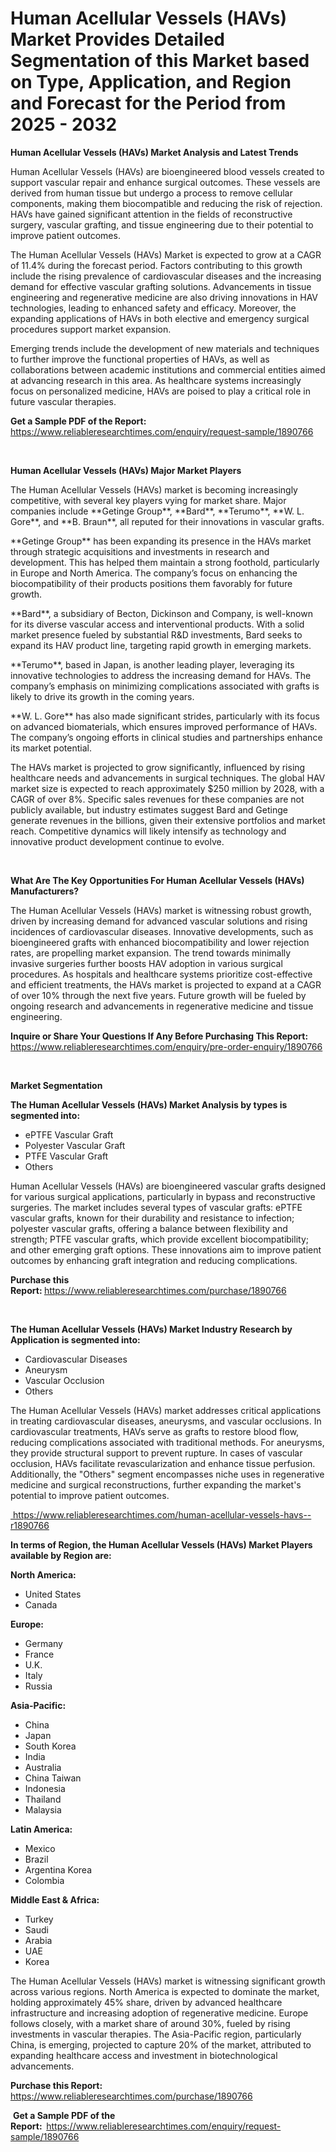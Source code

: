 <p><h1>Human Acellular Vessels (HAVs) Market Provides Detailed Segmentation of this Market based on Type, Application, and Region and Forecast for the Period from 2025 - 2032</h1></p><p><strong>Human Acellular Vessels (HAVs) Market Analysis and Latest Trends</strong></p>
<p><p>Human Acellular Vessels (HAVs) are bioengineered blood vessels created to support vascular repair and enhance surgical outcomes. These vessels are derived from human tissue but undergo a process to remove cellular components, making them biocompatible and reducing the risk of rejection. HAVs have gained significant attention in the fields of reconstructive surgery, vascular grafting, and tissue engineering due to their potential to improve patient outcomes.</p><p>The Human Acellular Vessels (HAVs) Market is expected to grow at a CAGR of 11.4% during the forecast period. Factors contributing to this growth include the rising prevalence of cardiovascular diseases and the increasing demand for effective vascular grafting solutions. Advancements in tissue engineering and regenerative medicine are also driving innovations in HAV technologies, leading to enhanced safety and efficacy. Moreover, the expanding applications of HAVs in both elective and emergency surgical procedures support market expansion.</p><p>Emerging trends include the development of new materials and techniques to further improve the functional properties of HAVs, as well as collaborations between academic institutions and commercial entities aimed at advancing research in this area. As healthcare systems increasingly focus on personalized medicine, HAVs are poised to play a critical role in future vascular therapies.</p></p>
<p><strong>Get a Sample PDF of the Report:&nbsp;</strong> <a href="https://www.reliableresearchtimes.com/enquiry/request-sample/1890766?utm_campaign=2657&utm_medium=2&utm_source=Github&utm_content=ia&utm_term=14042025&utm_id=human-acellular-vessels-havs">https://www.reliableresearchtimes.com/enquiry/request-sample/1890766</a></p>
<p>&nbsp;</p>
<p><strong>Human Acellular Vessels (HAVs) Major Market Players</strong></p>
<p><p>The Human Acellular Vessels (HAVs) market is becoming increasingly competitive, with several key players vying for market share. Major companies include **Getinge Group**, **Bard**, **Terumo**, **W. L. Gore**, and **B. Braun**, all reputed for their innovations in vascular grafts.</p><p>**Getinge Group** has been expanding its presence in the HAVs market through strategic acquisitions and investments in research and development. This has helped them maintain a strong foothold, particularly in Europe and North America. The company’s focus on enhancing the biocompatibility of their products positions them favorably for future growth.</p><p>**Bard**, a subsidiary of Becton, Dickinson and Company, is well-known for its diverse vascular access and interventional products. With a solid market presence fueled by substantial R&D investments, Bard seeks to expand its HAV product line, targeting rapid growth in emerging markets.</p><p>**Terumo**, based in Japan, is another leading player, leveraging its innovative technologies to address the increasing demand for HAVs. The company’s emphasis on minimizing complications associated with grafts is likely to drive its growth in the coming years. </p><p>**W. L. Gore** has also made significant strides, particularly with its focus on advanced biomaterials, which ensures improved performance of HAVs. The company’s ongoing efforts in clinical studies and partnerships enhance its market potential.</p><p>The HAVs market is projected to grow significantly, influenced by rising healthcare needs and advancements in surgical techniques. The global HAV market size is expected to reach approximately $250 million by 2028, with a CAGR of over 8%. Specific sales revenues for these companies are not publicly available, but industry estimates suggest Bard and Getinge generate revenues in the billions, given their extensive portfolios and market reach. Competitive dynamics will likely intensify as technology and innovative product development continue to evolve.</p></p>
<p>&nbsp;</p>
<p><strong>What Are The Key Opportunities For Human Acellular Vessels (HAVs) Manufacturers?</strong></p>
<p><p>The Human Acellular Vessels (HAVs) market is witnessing robust growth, driven by increasing demand for advanced vascular solutions and rising incidences of cardiovascular diseases. Innovative developments, such as bioengineered grafts with enhanced biocompatibility and lower rejection rates, are propelling market expansion. The trend towards minimally invasive surgeries further boosts HAV adoption in various surgical procedures. As hospitals and healthcare systems prioritize cost-effective and efficient treatments, the HAVs market is projected to expand at a CAGR of over 10% through the next five years. Future growth will be fueled by ongoing research and advancements in regenerative medicine and tissue engineering.</p></p>
<p><strong>Inquire or Share Your Questions If Any Before Purchasing This Report:</strong> <a href="https://www.reliableresearchtimes.com/enquiry/pre-order-enquiry/1890766?utm_campaign=2657&utm_medium=2&utm_source=Github&utm_content=ia&utm_term=14042025&utm_id=human-acellular-vessels-havs">https://www.reliableresearchtimes.com/enquiry/pre-order-enquiry/1890766</a></p>
<p>&nbsp;</p>
<p><strong>Market Segmentation</strong></p>
<p><strong>The Human Acellular Vessels (HAVs) Market Analysis by types is segmented into:</strong></p>
<p><ul><li>ePTFE Vascular Graft</li><li>Polyester Vascular Graft</li><li>PTFE Vascular Graft</li><li>Others</li></ul></p>
<p><p>Human Acellular Vessels (HAVs) are bioengineered vascular grafts designed for various surgical applications, particularly in bypass and reconstructive surgeries. The market includes several types of vascular grafts: ePTFE vascular grafts, known for their durability and resistance to infection; polyester vascular grafts, offering a balance between flexibility and strength; PTFE vascular grafts, which provide excellent biocompatibility; and other emerging graft options. These innovations aim to improve patient outcomes by enhancing graft integration and reducing complications.</p></p>
<p><strong>Purchase this Report:&nbsp;</strong><a href="https://www.reliableresearchtimes.com/purchase/1890766?utm_campaign=2657&utm_medium=2&utm_source=Github&utm_content=ia&utm_term=14042025&utm_id=human-acellular-vessels-havs">https://www.reliableresearchtimes.com/purchase/1890766</a></p>
<p>&nbsp;</p>
<p><strong>The Human Acellular Vessels (HAVs) Market Industry Research by Application is segmented into:</strong></p>
<p><ul><li>Cardiovascular Diseases</li><li>Aneurysm</li><li>Vascular Occlusion</li><li>Others</li></ul></p>
<p><p>The Human Acellular Vessels (HAVs) market addresses critical applications in treating cardiovascular diseases, aneurysms, and vascular occlusions. In cardiovascular treatments, HAVs serve as grafts to restore blood flow, reducing complications associated with traditional methods. For aneurysms, they provide structural support to prevent rupture. In cases of vascular occlusion, HAVs facilitate revascularization and enhance tissue perfusion. Additionally, the "Others" segment encompasses niche uses in regenerative medicine and surgical reconstructions, further expanding the market's potential to improve patient outcomes.</p></p>
<p><a href="https://www.reliableresearchtimes.com/human-acellular-vessels-havs--r1890766?utm_campaign=2657&utm_medium=2&utm_source=Github&utm_content=ia&utm_term=14042025&utm_id=human-acellular-vessels-havs">&nbsp;https://www.reliableresearchtimes.com/human-acellular-vessels-havs--r1890766</a></p>
<p><strong>In terms of Region, the Human Acellular Vessels (HAVs) Market Players available by Region are:</strong></p>
<p>
    <p> <strong> North America: </strong>
        <ul>
            <li>United States</li>
            <li>Canada</li>
        </ul>
        </p> 
    <p> <strong> Europe: </strong>
        <ul>
            <li>Germany</li>
            <li>France</li>
            <li>U.K.</li>
            <li>Italy</li>
            <li>Russia</li>
        </ul>
        </p> 
    <p> <strong> Asia-Pacific: </strong>
        <ul>
            <li>China</li>
            <li>Japan</li>
            <li>South Korea</li>
            <li>India</li>
            <li>Australia</li>
            <li>China Taiwan</li>
            <li>Indonesia</li>
            <li>Thailand</li>
            <li>Malaysia</li>
        </ul>
        </p> 
    <p> <strong> Latin America: </strong>
        <ul>
            <li>Mexico</li>
            <li>Brazil</li>
            <li>Argentina Korea</li>
            <li>Colombia</li>
        </ul>
        </p> 
    <p> <strong> Middle East & Africa: </strong>
        <ul>
            <li>Turkey</li>
            <li>Saudi</li>
            <li>Arabia</li>
            <li>UAE</li>
            <li>Korea</li>
        </ul>
    </p>
    </p>
<p><p>The Human Acellular Vessels (HAVs) market is witnessing significant growth across various regions. North America is expected to dominate the market, holding approximately 45% share, driven by advanced healthcare infrastructure and increasing adoption of regenerative medicine. Europe follows closely, with a market share of around 30%, fueled by rising investments in vascular therapies. The Asia-Pacific region, particularly China, is emerging, projected to capture 20% of the market, attributed to expanding healthcare access and investment in biotechnological advancements.</p></p>
<p><strong>Purchase this Report: </strong><a href="https://www.reliableresearchtimes.com/purchase/1890766?utm_campaign=2657&utm_medium=2&utm_source=Github&utm_content=ia&utm_term=14042025&utm_id=human-acellular-vessels-havs">https://www.reliableresearchtimes.com/purchase/1890766</a></p>
<p>&nbsp;<strong>Get a Sample PDF of the Report:&nbsp;&nbsp;</strong><a href="https://www.reliableresearchtimes.com/enquiry/request-sample/1890766?utm_campaign=2657&utm_medium=2&utm_source=Github&utm_content=ia&utm_term=14042025&utm_id=human-acellular-vessels-havs">https://www.reliableresearchtimes.com/enquiry/request-sample/1890766</a></p>
<p><strong></strong></p>
<p><p></p><p></p><p></p></p>